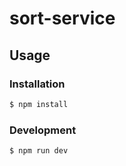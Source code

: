 # sort-service

## Usage

### Installation

```sh
$ npm install
```

### Development

```sh
$ npm run dev
```